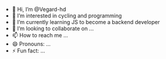 - 👋 Hi, I’m @Vegard-hd
- 👀 I’m interested in cycling and programming
- 🌱 I’m currently learning JS to become a backend developer
- 💞️ I’m looking to collaborate on ...
- 📫 How to reach me ...
- 😄 Pronouns: ...
- ⚡ Fun fact: ...

<!---
Vegard-hd/Vegard-hd is a ✨ special ✨ repository because its `README.md` (this file) appears on your GitHub profile.
You can click the Preview link to take a look at your changes.
--->
